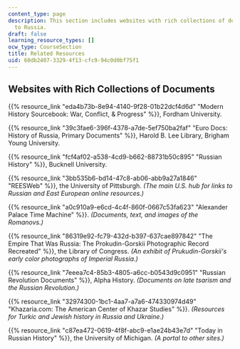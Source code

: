 ```yaml
---
content_type: page
description: This section includes websites with rich collections of documents related
  to Russia.
draft: false
learning_resource_types: []
ocw_type: CourseSection
title: Related Resources
uid: 60db2407-3329-4f13-cfc9-94c0d0bf75f1
---
```

## Websites with Rich Collections of Documents 

{{% resource_link "eda4b73b-8e94-4140-9f28-01b22dcf4d6d" "Modern History Sourcebook: War, Conflict, & Progress" %}}, Fordham University.

{{% resource_link "39c3fae6-396f-4378-a7de-5ef750ba2faf" "Euro Docs: History of Russia, Primary Documents" %}}, Harold B. Lee Library, Brigham Young University.

{{% resource_link "fcf4af02-a538-4cd9-b662-88731b50c895" "Russian History" %}}, Bucknell University.

{{% resource_link "3bb535b6-bd14-47c8-ab06-abb9a27a1846" "REESWeb" %}}, the University of Pittsburgh. *(The main U.S. hub for links to Russian and East European online resources.)*

{{% resource_link "a0c910a9-e6cd-4c4f-860f-0667c53fa623" "Alexander Palace Time Machine" %}}. *(Documents, text, and images of the Romanovs.)*

{{% resource_link "86319e92-fc79-432d-b397-637cae897842" "The Empire That Was Russia: The Prokudin-Gorskii Photographic Record Recreated" %}}, the Library of Congress. *(An exhibit of Prukudin-Gorskii's early color photographs of Imperial Russia.)*

{{% resource_link "7eeea7c4-85b3-4805-a6cc-b0543d9c0951" "Russian Revolution Documents" %}}, Alpha History. *(Documents on late tsarism and the Russian Revolution.)*

{{% resource_link "32974300-1bc1-4aa7-a7a6-474330974d49" "Khazaria.com: The American Center of Khazar Studies" %}}. *(Resources for Turkic and Jewish history in Russia and Ukraine.)*

{{% resource_link "c87ea472-0619-4f8f-abc9-e1ae24b43e7d" "Today in Russian History" %}}, the University of Michigan. *(A portal to other sites.)*